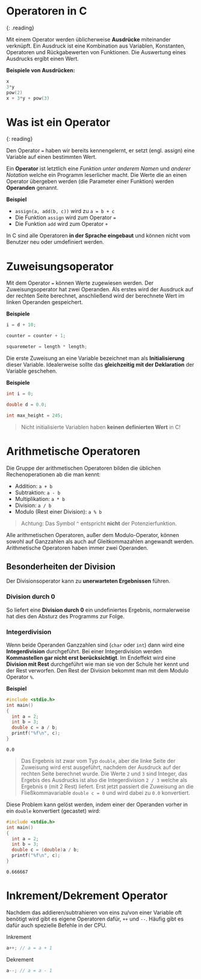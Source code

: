 # Operatoren in C
{: .reading}

Mit einem Operator werden üblicherweise **Ausdrücke** miteinander verknüpft. Ein Ausdruck ist eine Kombination aus Variablen, Konstanten, Operatoren und Rückgabewerten von Funktionen. Die Auswertung eines Ausdrucks ergibt einen Wert. 

**Beispiele von Ausdrücken:**
````cpp
x
3*y
pow(2)
x + 3*y + pow(3)
````

# Was ist ein Operator
{: reading}

Den Operator ``=`` haben wir bereits kennengelernt, er setzt (engl. assign) eine Variable auf einen bestimmten Wert.

Ein **Operator** ist letztlich eine *Funktion unter anderem Namen* und *anderer Notation* welche ein Programm leserlicher macht. Die Werte die an einen Operator übergeben werden (die Parameter einer Funktion) werden **Operanden** genannt.

**Beispiel**
- `assign(a, add(b, c))` wird zu `a = b + c`
- Die Funktion `assign` wird zum Operator `=`
- Die Funktion `add` wird zum Operator `+`

In C sind alle Operatoren **in der Sprache eingebaut** und können nicht vom Benutzer neu oder umdefiniert werden.

# Zuweisungsoperator

Mit dem Operator ``=`` können Werte zugewiesen werden. Der Zuweisungsoperator hat zwei Operanden. Als erstes wird der Ausdruck auf der rechten Seite berechnet, anschließend wird der berechnete Wert im linken Operanden gespeichert.

**Beispiele**
````cpp
i = d + 10;
````
````cpp
counter = counter + 1;
````
````cpp
squaremeter = length * length;
````

Die erste Zuweisung an eine Variable bezeichnet man als **Initialisierung** dieser Variable. Idealerweise sollte das **gleichzeitig mit der Deklaration** der Variable geschehen.

**Beispiele**
````cpp
int i = 0;
````
````cpp
double d = 0.0;
````
````cpp
int max_height = 245;
````

> Nicht initialisierte Variablen haben **keinen definierten Wert** in C!

# Arithmetische Operatoren

Die Gruppe der arithmetischen Operatoren bilden die üblichen Rechenoperationen ab die man kennt:
- Addition: ``a + b``
- Subtraktion: ``a - b``
- Multiplikation: ``a * b``
- Division: ``a / b``
- Modulo (Rest einer Division): ``a % b``

> Achtung: Das Symbol ``^`` entspricht **nicht** der Potenzierfunktion.

Alle arithmetischen Operatoren, außer dem Modulo-Operator, können sowohl auf Ganzzahlen als auch auf Gleitkommazahlen angewandt werden. Arithmetische Operatoren haben immer zwei Operanden.

## Besonderheiten der Division

Der Divisionsoperator kann zu **unerwarteten Ergebnissen** führen.

### Division durch 0
So liefert eine **Division durch 0** ein undefiniertes Ergebnis, normalerweise hat dies den Absturz des Programms zur Folge.

### Integerdivision
Wenn beide Operanden Ganzzahlen sind (``char`` oder ``int``) dann wird eine **Integerdivision** durchgeführt. Bei einer Integerdivision werden **Kommastellen gar nicht erst berücksichtigt**. Im Endeffekt wird eine **Division mit Rest** durchgeführt wie man sie von der Schule her kennt und der Rest verworfen. Den Rest der Division bekommt man mit dem Modulo Operator ``%``.

**Beispiel**
```cpp
#include <stdio.h>
int main()
{
  int a = 2;
  int b = 3;
  double c = a / b;
  printf("%f\n", c);
}
```
```plaintext
0.0
```

> Das Ergebnis ist zwar vom Typ  ``double``, aber die linke Seite der Zuweisung wird erst ausgeführt, nachdem der Ausdruck auf der rechten Seite berechnet wurde.
> Die Werte ``2`` und ``3`` sind Integer, das Ergebis des Ausdrucks ist also die Integerdivision ``2 / 3`` welche als Ergebnis ``0`` (mit 2 Rest) liefert.
> Erst jetzt passiert die Zuweisung an die Fließkommavariable ``double c = 0`` und wird dabei zu ``0.0`` konvertiert.

Diese Problem kann gelöst werden, indem einer der Operanden vorher in ein ``double`` konvertiert (gecastet) wird:
```cpp
#include <stdio.h>
int main()
{
  int a = 2;
  int b = 3;
  double c = (double)a / b;
  printf("%f\n", c);
}
```
```plaintext
0.666667
```
# Inkrement/Dekrement Operator
Nachdem das addieren/subtrahieren von eins zu/von einer Variable oft benötigt wird gibt es eigene Operatoren dafür, ``++`` und ``--``. Häufig gibt es dafür auch spezielle Befehle in der CPU.

Inkrement
````cpp
a++; // a = a + 1
````
Dekrement
````cpp
a--; // a = a - 1
````